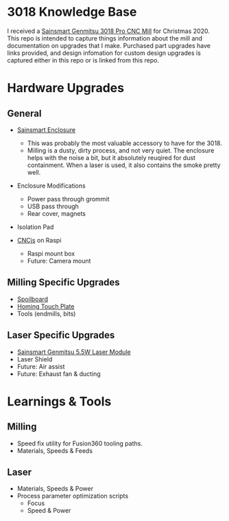 # 3018 Knowledge Base

I received a [Sainsmart Genmitsu 3018 Pro CNC Mill](https://www.sainsmart.com/collections/cnc-machines/products/sainsmart-genmitsu-cnc-router-pro-diy-kit) for Christmas 2020.  This repo is intended to capture things information about the mill and documentation on upgrades that I make.  Purchased part upgrades have links provided, and design infomation for custom design upgrades is captured either in this repo or is linked from this repo.

# Hardware Upgrades
## General
* [Sainsmart Enclosure](https://www.sainsmart.com/collections/genmitsu-cnc-replacement-upgrade-parts/products/genmitsu-kaba-desktop-cnc-enclosure)
  * This was probably the most valuable accessory to have for the 3018.  
  * Milling is a dusty, dirty process, and not very quiet.  The enclosure helps with the noise a bit, but it absolutely reuqired for dust containment.  When a laser is used, it also contains the smoke pretty well.
 
* Enclosure Modifications
  * Power pass through grommit
  * USB pass through
  * Rear cover, magnets
* Isolation Pad
* [CNCjs](https://cnc.js.org/) on Raspi
  * Raspi mount box
  * Future: Camera mount

## Milling Specific Upgrades
* [Spoilboard](https://www.sainsmart.com/collections/genmitsu-cnc-replacement-upgrade-parts/products/genmitsu-cnc-mdf-spoilboard-for-3018-cnc-router-30-x-18-x1-2-cm)
* [Homing Touch Plate](homing-plate.md)
* Tools (endmills, bits)

## Laser Specific Upgrades
* [Sainsmart Genmitsu 5.5W Laser Module](https://www.sainsmart.com/collections/cnc-machines/products/sainsmart-blue-laser-module-kit)
* Laser Shield
* Future: Air assist
* Future: Exhaust fan & ducting

# Learnings & Tools
## Milling
* Speed fix utility for Fusion360 tooling paths.
* Materials, Speeds & Feeds

## Laser
* Materials, Speeds & Power
* Process parameter optimization scripts
  * Focus
  * Speed & Power
